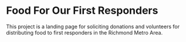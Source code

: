 # Food For Our First Responders

This project is a landing page for soliciting donations and volunteers for distributing food to first responders in the Richmond Metro Area.
